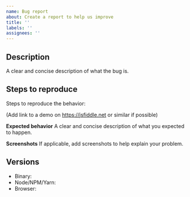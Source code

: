 ```yaml
---
name: Bug report
about: Create a report to help us improve
title: ''
labels: ''
assignees: ''
---
```


## Description

A clear and concise description of what the bug is.

## Steps to reproduce

Steps to reproduce the behavior:

(Add link to a demo on https://jsfiddle.net or similar if possible)

**Expected behavior**
A clear and concise description of what you expected to happen.

**Screenshots**
If applicable, add screenshots to help explain your problem.

## Versions

- Binary:
- Node/NPM/Yarn:
- Browser:
